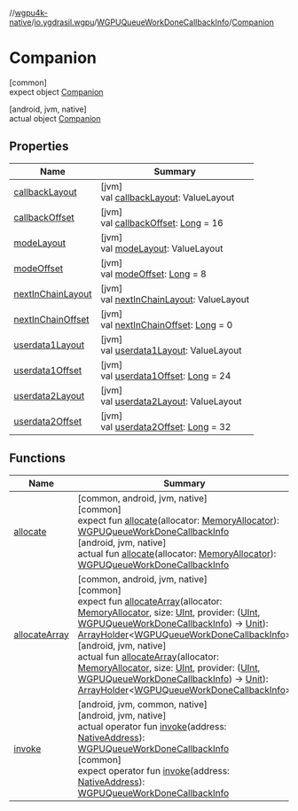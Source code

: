 //[wgpu4k-native](../../../../index.md)/[io.ygdrasil.wgpu](../../index.md)/[WGPUQueueWorkDoneCallbackInfo](../index.md)/[Companion](index.md)

# Companion

[common]\
expect object [Companion](index.md)

[android, jvm, native]\
actual object [Companion](index.md)

## Properties

| Name | Summary |
|---|---|
| [callbackLayout](callback-layout.md) | [jvm]<br>val [callbackLayout](callback-layout.md): ValueLayout |
| [callbackOffset](callback-offset.md) | [jvm]<br>val [callbackOffset](callback-offset.md): [Long](https://kotlinlang.org/api/core/kotlin-stdlib/kotlin/-long/index.html) = 16 |
| [modeLayout](mode-layout.md) | [jvm]<br>val [modeLayout](mode-layout.md): ValueLayout |
| [modeOffset](mode-offset.md) | [jvm]<br>val [modeOffset](mode-offset.md): [Long](https://kotlinlang.org/api/core/kotlin-stdlib/kotlin/-long/index.html) = 8 |
| [nextInChainLayout](next-in-chain-layout.md) | [jvm]<br>val [nextInChainLayout](next-in-chain-layout.md): ValueLayout |
| [nextInChainOffset](next-in-chain-offset.md) | [jvm]<br>val [nextInChainOffset](next-in-chain-offset.md): [Long](https://kotlinlang.org/api/core/kotlin-stdlib/kotlin/-long/index.html) = 0 |
| [userdata1Layout](userdata1-layout.md) | [jvm]<br>val [userdata1Layout](userdata1-layout.md): ValueLayout |
| [userdata1Offset](userdata1-offset.md) | [jvm]<br>val [userdata1Offset](userdata1-offset.md): [Long](https://kotlinlang.org/api/core/kotlin-stdlib/kotlin/-long/index.html) = 24 |
| [userdata2Layout](userdata2-layout.md) | [jvm]<br>val [userdata2Layout](userdata2-layout.md): ValueLayout |
| [userdata2Offset](userdata2-offset.md) | [jvm]<br>val [userdata2Offset](userdata2-offset.md): [Long](https://kotlinlang.org/api/core/kotlin-stdlib/kotlin/-long/index.html) = 32 |

## Functions

| Name | Summary |
|---|---|
| [allocate](allocate.md) | [common, android, jvm, native]<br>[common]<br>expect fun [allocate](allocate.md)(allocator: [MemoryAllocator](../../../ffi/-memory-allocator/index.md)): [WGPUQueueWorkDoneCallbackInfo](../index.md)<br>[android, jvm, native]<br>actual fun [allocate](allocate.md)(allocator: [MemoryAllocator](../../../ffi/-memory-allocator/index.md)): [WGPUQueueWorkDoneCallbackInfo](../index.md) |
| [allocateArray](allocate-array.md) | [common, android, jvm, native]<br>[common]<br>expect fun [allocateArray](allocate-array.md)(allocator: [MemoryAllocator](../../../ffi/-memory-allocator/index.md), size: [UInt](https://kotlinlang.org/api/core/kotlin-stdlib/kotlin/-u-int/index.html), provider: ([UInt](https://kotlinlang.org/api/core/kotlin-stdlib/kotlin/-u-int/index.html), [WGPUQueueWorkDoneCallbackInfo](../index.md)) -&gt; [Unit](https://kotlinlang.org/api/core/kotlin-stdlib/kotlin/-unit/index.html)): [ArrayHolder](../../../ffi/-array-holder/index.md)&lt;[WGPUQueueWorkDoneCallbackInfo](../index.md)&gt;<br>[android, jvm, native]<br>actual fun [allocateArray](allocate-array.md)(allocator: [MemoryAllocator](../../../ffi/-memory-allocator/index.md), size: [UInt](https://kotlinlang.org/api/core/kotlin-stdlib/kotlin/-u-int/index.html), provider: ([UInt](https://kotlinlang.org/api/core/kotlin-stdlib/kotlin/-u-int/index.html), [WGPUQueueWorkDoneCallbackInfo](../index.md)) -&gt; [Unit](https://kotlinlang.org/api/core/kotlin-stdlib/kotlin/-unit/index.html)): [ArrayHolder](../../../ffi/-array-holder/index.md)&lt;[WGPUQueueWorkDoneCallbackInfo](../index.md)&gt; |
| [invoke](invoke.md) | [android, jvm, common, native]<br>[android, jvm, native]<br>actual operator fun [invoke](invoke.md)(address: [NativeAddress](../../../ffi/-native-address/index.md)): [WGPUQueueWorkDoneCallbackInfo](../index.md)<br>[common]<br>expect operator fun [invoke](invoke.md)(address: [NativeAddress](../../../ffi/-native-address/index.md)): [WGPUQueueWorkDoneCallbackInfo](../index.md) |